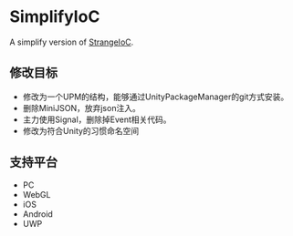 ﻿# SimplifyIoC
A simplify version of [StrangeIoC](https://github.com/strangeioc/strangeioc).
## 修改目标
+ 修改为一个UPM的结构，能够通过UnityPackageManager的git方式安装。
+ 删除MiniJSON，放弃json注入。
+ 主力使用Signal，删除掉Event相关代码。
+ 修改为符合Unity的习惯命名空间
## 支持平台
+ PC
+ WebGL
+ iOS
+ Android
+ UWP